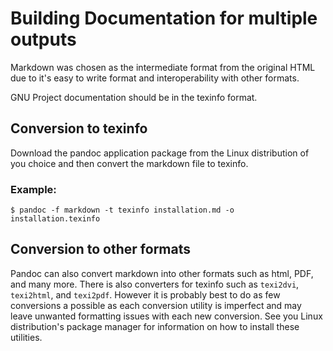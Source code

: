 # Building Documentation for multiple outputs

Markdown was chosen as the intermediate format from the original HTML due to it's easy to write format and interoperability with other formats.

GNU Project documentation should be in the texinfo format.

## Conversion to texinfo

Download the pandoc application package from the Linux distribution of you choice and then convert the markdown file to texinfo.

### Example:
```
$ pandoc -f markdown -t texinfo installation.md -o installation.texinfo
```

## Conversion to other formats

Pandoc can also convert markdown into other formats such as html, PDF, and many more. There is also converters for texinfo such as `texi2dvi`, `texi2html`, and `texi2pdf`. However it is probably best to do as few conversions a possible as each conversion utility is imperfect and may leave unwanted formatting issues with each new conversion. See you Linux distribution's package manager for information on how to install these utilities.
